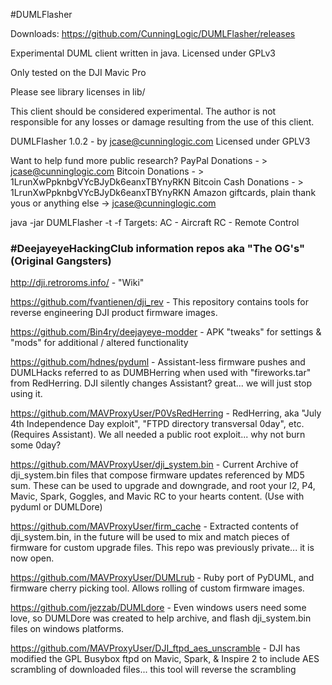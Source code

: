 #DUMLFlasher

Downloads:
https://github.com/CunningLogic/DUMLFlasher/releases

Experimental DUML client written in java. Licensed under GPLv3

Only tested on the DJI Mavic Pro

Please see library licenses in lib/

This client should be considered experimental. The author is not responsible for any losses or damage resulting from the use of this client.

DUMLFlasher 1.0.2 - by jcase@cunninglogic.com
Licensed under GPLV3

Want to help fund more public research?
PayPal Donations - > jcase@cunninglogic.com
Bitcoin Donations - > 1LrunXwPpknbgVYcBJyDk6eanxTBYnyRKN
Bitcoin Cash Donations - > 1LrunXwPpknbgVYcBJyDk6eanxTBYnyRKN
Amazon giftcards, plain thank yous or anything else -> jcase@cunninglogic.com

java -jar DUMLFlasher -t <target> -f <filepath>
Targets:
	AC - Aircraft
	RC - Remote Control



### #DeejayeyeHackingClub information repos aka "The OG's" (Original Gangsters)

http://dji.retroroms.info/ - "Wiki"

https://github.com/fvantienen/dji_rev - This repository contains tools for reverse engineering DJI product firmware images.

https://github.com/Bin4ry/deejayeye-modder - APK "tweaks" for settings & "mods" for additional / altered functionality

https://github.com/hdnes/pyduml - Assistant-less firmware pushes and DUMLHacks referred to as DUMBHerring when used with "fireworks.tar" from RedHerring. DJI silently changes Assistant? great... we will just stop using it.

https://github.com/MAVProxyUser/P0VsRedHerring - RedHerring, aka "July 4th Independence Day exploit", "FTPD directory transversal 0day", etc. (Requires Assistant). We all needed a public root exploit... why not burn some 0day?

https://github.com/MAVProxyUser/dji_system.bin - Current Archive of dji_system.bin files that compose firmware updates referenced by MD5 sum. These can be used to upgrade and downgrade, and root your I2, P4, Mavic, Spark, Goggles, and Mavic RC to your hearts content. (Use with pyduml or DUMLDore)

https://github.com/MAVProxyUser/firm_cache - Extracted contents of dji_system.bin, in the future will be used to mix and match pieces of firmware for custom upgrade files. This repo was previously private... it is now open.

https://github.com/MAVProxyUser/DUMLrub - Ruby port of PyDUML, and firmware cherry picking tool. Allows rolling of custom firmware images.

https://github.com/jezzab/DUMLdore - Even windows users need some love, so DUMLDore was created to help archive, and flash dji_system.bin files on windows platforms.

https://github.com/MAVProxyUser/DJI_ftpd_aes_unscramble - DJI has modified the GPL Busybox ftpd on Mavic, Spark, & Inspire 2 to include AES scrambling of downloaded files... this tool will reverse the scrambling
